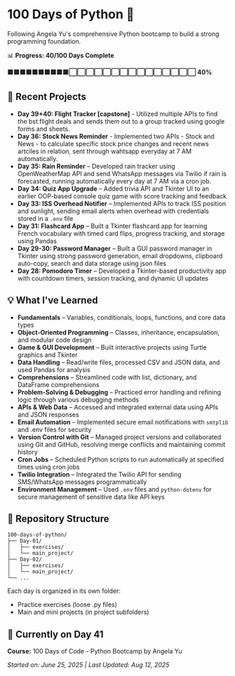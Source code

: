 # 100 Days of Python 🐍

Following Angela Yu's comprehensive Python bootcamp to build a strong programming foundation.

📊 **Progress: 40/100 Days Complete**

**🟩🟩🟩🟩🟩🟩🟩🟩🟩🟩⬜⬜⬜⬜⬜⬜⬜⬜⬜⬜⬜⬜⬜⬜⬜ 40%**


## 🚀 Recent Projects

- **Day 39+40: Flight Tracker [capstone]** - Utilized multiple APIs to find the bst flight deals and sends them out to a group tracked using google forms and sheets.
- **Day 36: Stock News Reminder** - Implemented two APIs - Stock and News - to calculate specific stock price changes and recent news artciles in relation, sent through wahtsapp everyday at 7 AM automatically. 
- **Day 35: Rain Reminder** – Developed rain tracker using OpenWeatherMap API and send WhatsApp messages via Twilio if rain is forecasted, running automatically every day at 7 AM via a cron job.
- **Day 34: Quiz App Upgrade** – Added trivia API and Tkinter UI to an earlier OOP-based console quiz game with score tracking and feedback  
- **Day 33: ISS Overhead Notifier** – Implemented APIs to track ISS position and sunlight, sending email alerts when overhead with credentials stored in a `.env` file  
- **Day 31: Flashcard App** – Built a Tkinter flashcard app for learning French vocabulary with timed card flips, progress tracking, and storage using Pandas  
- **Day 29-30: Password Manager** – Built a GUI password manager in Tkinter using strong password generation, email dropdowns, clipboard auto-copy, search and data storage using json files  
- **Day 28: Pomodoro Timer** – Developed a Tkinter-based productivity app with countdown timers, session tracking, and dynamic UI updates  

## 💡 What I've Learned

- **Fundamentals** – Variables, conditionals, loops, functions, and core data types  
- **Object-Oriented Programming** – Classes, inheritance, encapsulation, and modular code design  
- **Game & GUI Development** – Built interactive projects using Turtle graphics and Tkinter  
- **Data Handling** – Read/write files, processed CSV and JSON data, and used Pandas for analysis  
- **Comprehensions** – Streamlined code with list, dictionary, and DataFrame comprehensions  
- **Problem-Solving & Debugging** – Practiced error handling and refining logic through various debugging methods  
- **APIs & Web Data** – Accessed and integrated external data using APIs and JSON responses  
- **Email Automation** – Implemented secure email notifications with `smtplib` and .env files for security  
- **Version Control with Git** – Managed project versions and collaborated using Git and GitHub, resolving merge conflicts and maintaining commit history  
- **Cron Jobs** – Scheduled Python scripts to run automatically at specified times using cron jobs  
- **Twilio Integration** – Integrated the Twilio API for sending SMS/WhatsApp messages programmatically  
- **Environment Management** – Used `.env` files and `python-dotenv` for secure management of sensitive data like API keys  

## 📁 Repository Structure

```
100-days-of-python/
├── Day-01/
│   ├── exercises/
│   └── main_project/
├── Day-02/
│   ├── exercises/
│   └── main_project/
└── ...
```

Each day is organized in its own folder:
* Practice exercises (loose .py files)
* Main and mini projects (in project subfolders)

## 🎯 Currently on Day 41

**Course:** 100 Days of Code - Python Bootcamp by Angela Yu

*Started on: June 25, 2025 | Last Updated: Aug 12, 2025*
